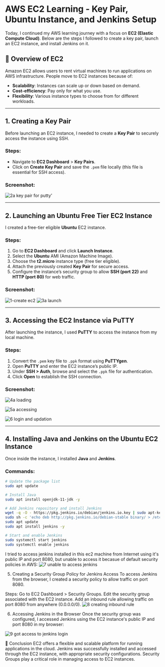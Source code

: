 # AWS EC2 Learning - Key Pair, Ubuntu Instance, and Jenkins Setup

Today, I continued my AWS learning journey with a focus on **EC2 (Elastic Compute Cloud)**. Below are the steps I followed to create a key pair, launch an EC2 instance, and install Jenkins on it.

## 🎯 Overview of EC2

Amazon EC2 allows users to rent virtual machines to run applications on AWS infrastructure. People move to EC2 instances because of:
- **Scalability**: Instances can scale up or down based on demand.
- **Cost-efficiency**: Pay only for what you use.
- **Flexibility**: Various instance types to choose from for different workloads.

---

## 1. Creating a Key Pair

Before launching an EC2 instance, I needed to create a **Key Pair** to securely access the instance using SSH.

### Steps:
- Navigate to **EC2 Dashboard** > **Key Pairs**.
- Click on **Create Key Pair** and save the `.pem` file locally (this file is essential for SSH access).

### Screenshot:
![2a key pair for putty'](https://github.com/user-attachments/assets/df64cca6-e86b-4778-8a01-47ed63e32ee2)



---

## 2. Launching an Ubuntu Free Tier EC2 Instance

I created a free-tier eligible **Ubuntu** EC2 instance.

### Steps:
1. Go to **EC2 Dashboard** and click **Launch Instance**.
2. Select the **Ubuntu** AMI (Amazon Machine Image).
3. Choose the **t2.micro** instance type (free tier eligible).
4. Attach the previously created **Key Pair** for secure access.
5. Configure the instance’s security group to allow **SSH (port 22)** and **HTTP (port 80)** for web traffic.

### Screenshot:

![1-create ec2](https://github.com/user-attachments/assets/75e86eaa-0c42-4471-8cde-b1ae80618c6e)
![3a launch](https://github.com/user-attachments/assets/daff8bd3-aa49-4fb5-952c-63a90eb93962)


---

## 3. Accessing the EC2 Instance via PuTTY

After launching the instance, I used **PuTTY** to access the instance from my local machine.

### Steps:
1. Convert the `.pem` key file to `.ppk` format using **PuTTYgen**.
2. Open **PuTTY** and enter the EC2 instance’s public IP.
3. Under **SSH > Auth**, browse and select the `.ppk` file for authentication.
4. Click **Open** to establish the SSH connection.

### Screenshot:

![4a loading](https://github.com/user-attachments/assets/5321f277-5cc6-4a3c-8b01-f8e0c81f5825)

![5a accessing](https://github.com/user-attachments/assets/07628f74-2545-49cc-be84-c512f8e8a91b)

![6 login and updation](https://github.com/user-attachments/assets/82533395-37e2-48b4-ba53-d34d4bd1df60)



---

## 4. Installing Java and Jenkins on the Ubuntu EC2 Instance

Once inside the instance, I installed **Java** and **Jenkins**.

### Commands:
```bash
# Update the package list
sudo apt update

# Install Java
sudo apt install openjdk-11-jdk -y

# Add Jenkins repository and install Jenkins
wget -q -O - https://pkg.jenkins.io/debian/jenkins.io.key | sudo apt-key add -
sudo sh -c 'echo deb http://pkg.jenkins.io/debian-stable binary/ > /etc/apt/sources.list.d/jenkins.list'
sudo apt update
sudo apt install jenkins -y

# Start and enable Jenkins
sudo systemctl start jenkins
sudo systemctl enable jenkins
```
I tried to access jenkins installed in this ec2 machine from Internet using it's public IP and port 8080, but unable to access it becasue of default security policies in  AWS:
![7 unable to access jenkins](https://github.com/user-attachments/assets/ed5bbdab-62e1-4ba5-bc6a-a3396165f5c3)


5. Creating a Security Group Policy for Jenkins Access
To access Jenkins from the browser, I created a security policy to allow traffic on port 8080.

Steps:
Go to EC2 Dashboard > Security Groups.
Edit the security group associated with the EC2 instance.
Add an inbound rule allowing traffic on port 8080 from anywhere (0.0.0.0/0).
![8 creating inbound rule](https://github.com/user-attachments/assets/9cd0b55a-7830-42a3-825c-d7daef192ca1)


6. Accessing Jenkins in the Browser
Once the security group was configured, I accessed Jenkins using the EC2 instance's public IP and port 8080 in my browser:

![9 got access to jenkins login ](https://github.com/user-attachments/assets/f416df1e-341f-4d7c-8625-b973057e353c)


📝 Conclusion
EC2 offers a flexible and scalable platform for running applications in the cloud.
Jenkins was successfully installed and accessed through the EC2 instance, with appropriate security configurations.
Security Groups play a critical role in managing access to EC2 instances.
